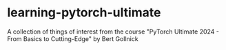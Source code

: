 # learning-pytorch-ultimate
A collection of things of interest from the course "PyTorch Ultimate 2024 - From Basics to Cutting-Edge" by Bert Gollnick
